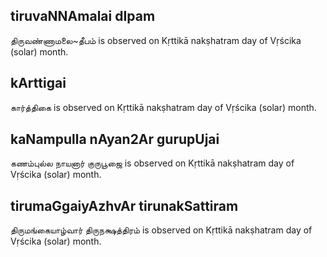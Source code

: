 ## tiruvaNNAmalai dIpam

திருவண்ணாமலை~தீபம் is observed on Kṛttikā nakṣhatram day of Vṛścika (solar) month.



## kArttigai

கார்த்திகை is observed on Kṛttikā nakṣhatram day of Vṛścika (solar) month.



## kaNampulla nAyan2Ar gurupUjai

கணம்புல்ல நாயனார் குருபூஜை is observed on Kṛttikā nakṣhatram day of Vṛścika (solar) month.



## tirumaGgaiyAzhvAr tirunakSattiram

திருமங்கையாழ்வார் திருநக்ஷத்திரம் is observed on Kṛttikā nakṣhatram day of Vṛścika (solar) month.




